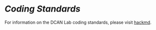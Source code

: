 # *Coding Standards*

For information on the DCAN Lab coding standards, please visit [hackmd](https://medium.com/markdown-monster-blog/getting-images-into-markdown-documents-and-weblog-posts-with-markdown-monster-9ec6f353d8ec).
